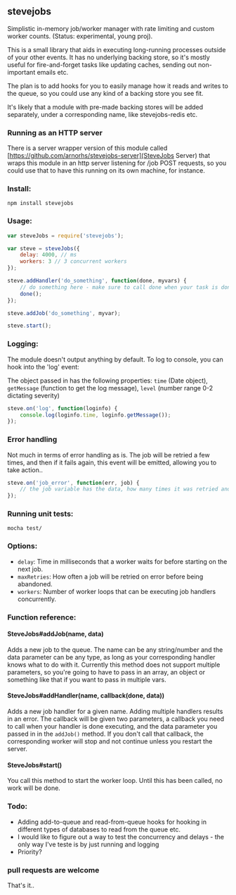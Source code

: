## stevejobs

Simplistic in-memory job/worker manager with rate limiting and custom worker counts. (Status: experimental, young proj).

This is a small library that aids in executing long-running processes outside of your other events. It has no underlying backing store, so
it's mostly useful for fire-and-forget tasks like updating caches, sending out non-important emails etc.

The plan is to add hooks for you to easily manage how it reads and writes to the queue, so you could use any kind of a backing store you see fit.

It's likely that a module with pre-made backing stores will be added separately, under a corresponding name, like stevejobs-redis etc.

### Running as an HTTP server

There is a server wrapper version of this module called [https://github.com/arnorhs/stevejobs-server](SteveJobs Server) that
wraps this module in an http server listening for /job POST requests, so you could use that to have this running on its own
machine, for instance.

### Install:

    npm install stevejobs

### Usage:
    
```javascript
var steveJobs = require('stevejobs');

var steve = steveJobs({
    delay: 4000, // ms
    workers: 3 // 3 concurrent workers
});

steve.addHandler('do_something', function(done, myvars) {
    // do something here - make sure to call done when your task is done
    done();
});

steve.addJob('do_something', myvar);

steve.start();
```
### Logging:

The module doesn't output anything by default. To log to console, you can hook into the 'log' event:

The object passed in has the following properties: `time` (Date object), `getMessage` (function to get the log message), `level` (number range 0-2 dictating severity)

```javascript
steve.on('log', function(loginfo) {
    console.log(loginfo.time, loginfo.getMessage());
});
```

### Error handling

Not much in terms of error handling as is. The job will be retried a few times, and then if it fails again, this event will be emitted, allowing you to take action..
```javascript
steve.on('job_error', function(err, job) {
    // the job variable has the data, how many times it was retried and its name.
});
```

### Running unit tests:

    mocha test/

### Options:

- `delay`: Time in milliseconds that a worker waits for before starting on the next job.
- `maxRetries`: How often a job will be retried on error before being abandoned.
- `workers`: Number of worker loops that can be executing job handlers concurrently.

### Function reference:

#### SteveJobs#addJob(name, data)
Adds a new job to the queue. The name can be any string/number and the data parameter can be any type, as long as your corresponding handler knows what to do with it. Currently this method does not support multiple parameters, so you're going to have to pass in an array, an object or something like that if you want to pass in multiple vars.

#### SteveJobs#addHandler(name, callback(done, data))
Adds a new job handler for a given name. Adding multiple handlers results in an error. The callback will be given two parameters, a callback you need to call when your handler is done executing, and the data parameter you passed in in the `addJob()` method. If you don't call that callback, the corresponding worker will stop and not continue unless you restart the server.

#### SteveJobs#start()
You call this method to start the worker loop. Until this has been called, no work will be done.

### Todo:

- Adding add-to-queue and read-from-queue hooks for hooking in different types of databases to read from the queue etc.
- I would like to figure out a way to test the concurrency and delays - the only way I've teste is by just running and logging
- Priority?

### pull requests are welcome
That's it..
